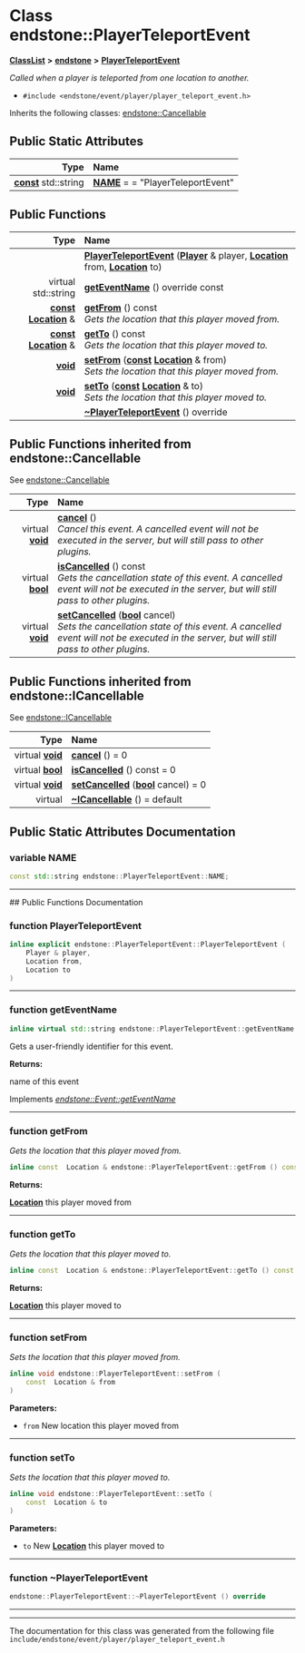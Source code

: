 

# Class endstone::PlayerTeleportEvent



[**ClassList**](annotated.md) **>** [**endstone**](namespaceendstone.md) **>** [**PlayerTeleportEvent**](classendstone_1_1PlayerTeleportEvent.md)



_Called when a player is teleported from one location to another._ 

* `#include <endstone/event/player/player_teleport_event.h>`



Inherits the following classes: [endstone::Cancellable](classendstone_1_1Cancellable.md)
































## Public Static Attributes

| Type | Name |
| ---: | :--- |
|  [**const**](classendstone_1_1Vector.md) std::string | [**NAME**](#variable-name)   = = "PlayerTeleportEvent"<br> |










































## Public Functions

| Type | Name |
| ---: | :--- |
|   | [**PlayerTeleportEvent**](#function-playerteleportevent) ([**Player**](classendstone_1_1Player.md) & player, [**Location**](classendstone_1_1Location.md) from, [**Location**](classendstone_1_1Location.md) to) <br> |
| virtual std::string | [**getEventName**](#function-geteventname) () override const<br> |
|  [**const**](classendstone_1_1Vector.md) [**Location**](classendstone_1_1Location.md) & | [**getFrom**](#function-getfrom) () const<br>_Gets the location that this player moved from._  |
|  [**const**](classendstone_1_1Vector.md) [**Location**](classendstone_1_1Location.md) & | [**getTo**](#function-getto) () const<br>_Gets the location that this player moved to._  |
|  [**void**](classendstone_1_1Vector.md) | [**setFrom**](#function-setfrom) ([**const**](classendstone_1_1Vector.md) [**Location**](classendstone_1_1Location.md) & from) <br>_Sets the location that this player moved from._  |
|  [**void**](classendstone_1_1Vector.md) | [**setTo**](#function-setto) ([**const**](classendstone_1_1Vector.md) [**Location**](classendstone_1_1Location.md) & to) <br>_Sets the location that this player moved to._  |
|   | [**~PlayerTeleportEvent**](#function-playerteleportevent) () override<br> |


## Public Functions inherited from endstone::Cancellable

See [endstone::Cancellable](classendstone_1_1Cancellable.md)

| Type | Name |
| ---: | :--- |
| virtual [**void**](classendstone_1_1Vector.md) | [**cancel**](classendstone_1_1Cancellable.md#function-cancel) () <br>_Cancel this event. A cancelled event will not be executed in the server, but will still pass to other plugins._  |
| virtual [**bool**](classendstone_1_1Vector.md) | [**isCancelled**](classendstone_1_1Cancellable.md#function-iscancelled) () const<br>_Gets the cancellation state of this event. A cancelled event will not be executed in the server, but will still pass to other plugins._  |
| virtual [**void**](classendstone_1_1Vector.md) | [**setCancelled**](classendstone_1_1Cancellable.md#function-setcancelled) ([**bool**](classendstone_1_1Vector.md) cancel) <br>_Sets the cancellation state of this event. A cancelled event will not be executed in the server, but will still pass to other plugins._  |


## Public Functions inherited from endstone::ICancellable

See [endstone::ICancellable](classendstone_1_1ICancellable.md)

| Type | Name |
| ---: | :--- |
| virtual [**void**](classendstone_1_1Vector.md) | [**cancel**](classendstone_1_1ICancellable.md#function-cancel) () = 0<br> |
| virtual [**bool**](classendstone_1_1Vector.md) | [**isCancelled**](classendstone_1_1ICancellable.md#function-iscancelled) () const = 0<br> |
| virtual [**void**](classendstone_1_1Vector.md) | [**setCancelled**](classendstone_1_1ICancellable.md#function-setcancelled) ([**bool**](classendstone_1_1Vector.md) cancel) = 0<br> |
| virtual  | [**~ICancellable**](classendstone_1_1ICancellable.md#function-icancellable) () = default<br> |
















































































## Public Static Attributes Documentation




### variable NAME 

```C++
const std::string endstone::PlayerTeleportEvent::NAME;
```




<hr>
## Public Functions Documentation




### function PlayerTeleportEvent 

```C++
inline explicit endstone::PlayerTeleportEvent::PlayerTeleportEvent (
    Player & player,
    Location from,
    Location to
) 
```




<hr>



### function getEventName 

```C++
inline virtual std::string endstone::PlayerTeleportEvent::getEventName () override const
```



Gets a user-friendly identifier for this event.




**Returns:**

name of this event 





        
Implements [*endstone::Event::getEventName*](classendstone_1_1Event.md#function-geteventname)


<hr>



### function getFrom 

_Gets the location that this player moved from._ 
```C++
inline const  Location & endstone::PlayerTeleportEvent::getFrom () const
```





**Returns:**

[**Location**](classendstone_1_1Location.md) this player moved from 





        

<hr>



### function getTo 

_Gets the location that this player moved to._ 
```C++
inline const  Location & endstone::PlayerTeleportEvent::getTo () const
```





**Returns:**

[**Location**](classendstone_1_1Location.md) this player moved to 





        

<hr>



### function setFrom 

_Sets the location that this player moved from._ 
```C++
inline void endstone::PlayerTeleportEvent::setFrom (
    const  Location & from
) 
```





**Parameters:**


* `from` New location this player moved from 




        

<hr>



### function setTo 

_Sets the location that this player moved to._ 
```C++
inline void endstone::PlayerTeleportEvent::setTo (
    const  Location & to
) 
```





**Parameters:**


* `to` New [**Location**](classendstone_1_1Location.md) this player moved to 




        

<hr>



### function ~PlayerTeleportEvent 

```C++
endstone::PlayerTeleportEvent::~PlayerTeleportEvent () override
```




<hr>

------------------------------
The documentation for this class was generated from the following file `include/endstone/event/player/player_teleport_event.h`

